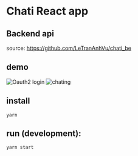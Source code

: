 # Chati React app

## Backend api 

source: https://github.com/LeTranAnhVu/chati_be

## demo
![Oauth2 login ](https://github.com/LeTranAnhVu/chati_fe/blob/develop/demo/demo2.gif)
![chating ](https://github.com/LeTranAnhVu/chati_fe/blob/develop/demo/demo1.gif)

## install 
```shell script
yarn
```

## run (development):
```shell script
yarn start
```
